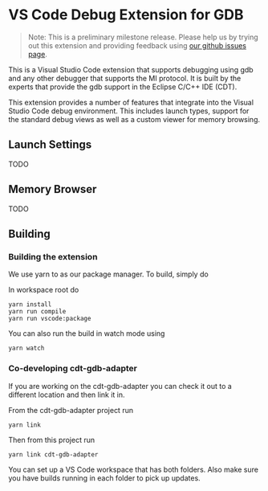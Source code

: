 # VS Code Debug Extension for GDB

> Note: This is a preliminary milestone release. Please help us by trying out this extension and providing feedback using [our github issues page](https://github.com/eclipse-cdt-cloud/cdt-gdb-vscode/issues).

This is a Visual Studio Code extension that supports debugging using gdb and any other debugger that supports the MI protocol. It is built by the experts that provide the gdb support in the Eclipse C/C++ IDE (CDT).

This extension provides a number of features that integrate into the Visual Studio Code debug environment. This includes launch types, support for the standard debug views as well as a custom viewer for memory browsing.

## Launch Settings

TODO

## Memory Browser

TODO

## Building

### Building the extension

We use yarn to as our package manager. To build, simply do


In workspace root do
```
yarn install
yarn run compile
yarn run vscode:package
```

You can also run the build in watch mode using

```
yarn watch
```

### Co-developing cdt-gdb-adapter

If you are working on the cdt-gdb-adapter you can check it out to a different location and then link it in.

From the cdt-gdb-adapter project run

```
yarn link
```

Then from this project run

```
yarn link cdt-gdb-adapter
```

You can set up a VS Code workspace that has both folders. Also make sure you have builds running in each folder to pick up updates.
